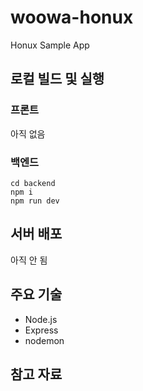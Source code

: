 # woowa-honux

Honux Sample App

## 로컬 빌드 및 실행

### 프론트

아직 없음

### 백엔드

```
cd backend
npm i
npm run dev
```

## 서버 배포

아직 안 됨

## 주요 기술

- Node.js
- Express
- nodemon

## 참고 자료

